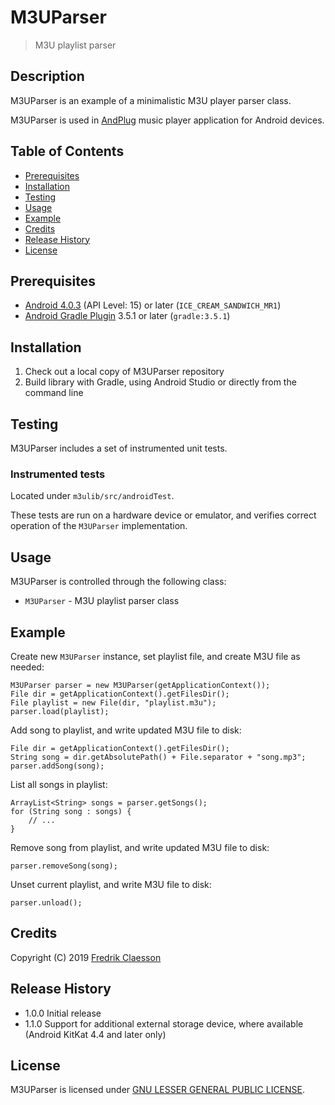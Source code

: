 # M3UParser

> M3U playlist parser

## Description

M3UParser is an example of a minimalistic M3U player parser class.

M3UParser is used in [AndPlug](https://play.google.com/store/apps/details?id=com.omicronapplications.andplug) music player application for Android devices.

## Table of Contents

- [Prerequisites](#prerequisites)
- [Installation](#installation)
- [Testing](#testing)
- [Usage](#usage)
- [Example](#example)
- [Credits](#credits)
- [Release History](#release-history)
- [License](#license)

## Prerequisites

- [Android 4.0.3](https://developer.android.com/about/versions/android-4.0.3) (API Level: 15) or later (`ICE_CREAM_SANDWICH_MR1`)
- [Android Gradle Plugin](https://developer.android.com/studio/releases/gradle-plugin) 3.5.1 or later (`gradle:3.5.1`)

## Installation

1. Check out a local copy of M3UParser repository
2. Build library with Gradle, using Android Studio or directly from the command line

## Testing

M3UParser includes a set of instrumented unit tests.

### Instrumented tests

Located under `m3ulib/src/androidTest`.

These tests are run on a hardware device or emulator, and verifies correct operation of the `M3UParser` implementation.

## Usage

M3UParser is controlled through the following class:
- `M3UParser` - M3U playlist parser class 

## Example

Create new `M3UParser` instance, set playlist file, and create M3U file as needed:

```
M3UParser parser = new M3UParser(getApplicationContext());
File dir = getApplicationContext().getFilesDir();
File playlist = new File(dir, "playlist.m3u");
parser.load(playlist);
```

Add song to playlist, and write updated M3U file to disk:

```
File dir = getApplicationContext().getFilesDir();
String song = dir.getAbsolutePath() + File.separator + "song.mp3";
parser.addSong(song);
```

List all songs in playlist:

```
ArrayList<String> songs = parser.getSongs();
for (String song : songs) {
    // ...
}
```

Remove song from playlist, and write updated M3U file to disk:

```
parser.removeSong(song);
```

Unset current playlist, and write M3U file to disk:

```
parser.unload();
```

## Credits

Copyright (C) 2019 [Fredrik Claesson](https://github.com/omicronapps)

## Release History

- 1.0.0 Initial release
- 1.1.0 Support for additional external storage device, where available (Android KitKat 4.4 and later only)

## License

M3UParser is licensed under [GNU LESSER GENERAL PUBLIC LICENSE](LICENSE).

